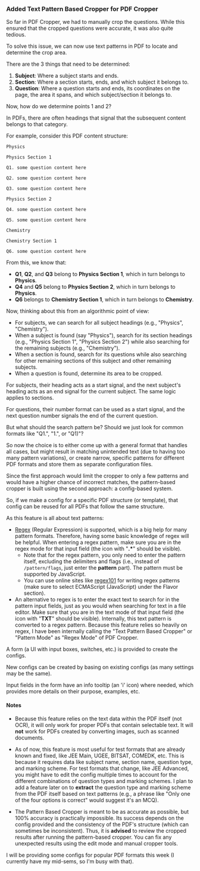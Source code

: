 ### Added Text Pattern Based Cropper for PDF Cropper

So far in PDF Cropper, we had to manually crop the questions. While this ensured that the cropped questions were accurate, it was also quite tedious.

To solve this issue, we can now use text patterns in PDF to locate and determine the crop area.

There are the 3 things that need to be determined:

1.  **Subject**: Where a subject starts and ends.
2.  **Section**: Where a section starts, ends, and which subject it belongs to.
3.  **Question**: Where a question starts and ends, its coordinates on the page, the area it spans, and which subject/section it belongs to.

Now, how do we determine points 1 and 2?

In PDFs, there are often headings that signal that the subsequent content belongs to that category.

For example, consider this PDF content structure:
```
Physics

Physics Section 1

Q1. some question content here

Q2. some question content here

Q3. some question content here

Physics Section 2

Q4. some question content here

Q5. some question content here

Chemistry

Chemistry Section 1

Q6. some question content here
```

From this, we know that:

-   **Q1**, **Q2**, and **Q3** belong to **Physics Section 1**, which in turn belongs to **Physics**.
-   **Q4** and **Q5** belong to **Physics Section 2**, which in turn belongs to **Physics**.
-   **Q6** belongs to **Chemistry Section 1**, which in turn belongs to **Chemistry**.

Now, thinking about this from an algorithmic point of view:

-   For subjects, we can search for all subject headings (e.g., "Physics", "Chemistry").
-   When a subject is found (say "Physics"), search for its section headings (e.g., "Physics Section 1", "Physics Section 2") while also searching for the remaining subjects (e.g., "Chemistry").
-   When a section is found, search for its questions while also searching for other remaining sections of this subject and other remaining subjects.
-   When a question is found, determine its area to be cropped.

For subjects, their heading acts as a start signal, and the next subject's heading acts as an end signal for the current subject. The same logic applies to sections.

For questions, their number format can be used as a start signal, and the next question number signals the end of the current question.

But what should the search pattern be? Should we just look for common formats like "Q1.", "1.", or "Q1)"?

So now the choice is to either come up with a general format that handles all cases, but might result in matching unintended text (due to having too many pattern variations), or create narrow, specific patterns for different PDF formats and store them as separate configuration files.

Since the first approach would limit the cropper to only a few patterns and would have a higher chance of incorrect matches, the pattern-based cropper is built using the second approach: a config-based system.

So, if we make a config for a specific PDF structure (or template), that config can be reused for all PDFs that follow the same structure.

As this feature is all about text patterns:

-   [Regex](https://en.wikipedia.org/wiki/Regular_expression) (Regular Expression) is supported, which is a big help for many pattern formats. Therefore, having some basic knowledge of regex will be helpful. When entering a regex pattern, make sure you are in the regex mode for that input field (the icon with "**.\***" should be visible).
    -   Note that for the regex pattern, you only need to enter the pattern itself, excluding the delimiters and flags (i.e., instead of `/pattern/flags`, just enter the **pattern** part). The pattern must be supported by JavaScript.
    -   You can use online sites like [regex101](https://regex101.com/) for writing regex patterns (make sure to select ECMAScript (JavaScript) under the Flavor section).
-   An alternative to regex is to enter the exact text to search for in the pattern input fields, just as you would when searching for text in a file editor. Make sure that you are in the text mode of that input field (the icon with "**TXT**" should be visible).
Internally, this text pattern is converted to a regex pattern. Because this feature relies so heavily on regex, I have been internally calling the "Text Pattern Based Cropper" or "Pattern Mode" as "Regex Mode" of PDF Cropper.

A form (a UI with input boxes, switches, etc.) is provided to create the configs.

New configs can be created by basing on existing configs (as many settings may be the same).

Input fields in the form have an info tooltip (an 'i' icon) where needed, which provides more details on their purpose, examples, etc.

#### Notes

-   Because this feature relies on the text data within the PDF itself (not OCR), it will only work for proper PDFs that contain selectable text. It will **not** work for PDFs created by converting images, such as scanned documents.

-   As of now, this feature is most useful for test formats that are already known and fixed, like JEE Main, UGEE, BITSAT, COMEDK, etc. This is because it requires data like subject name, section name, question type, and marking scheme. For test formats that change, like JEE Advanced, you might have to edit the config multiple times to account for the different combinations of question types and marking schemes. I plan to add a feature later on to **extract** the question type and marking scheme from the PDF itself based on text patterns (e.g., a phrase like "Only one of the four options is correct" would suggest it's an MCQ).

-   The Pattern Based Cropper is meant to be as accurate as possible, but 100% accuracy is practically impossible. Its success depends on the config provided and the consistency of the PDF's structure (which can sometimes be inconsistent). Thus, it is **advised** to review the cropped results after running the pattern-based cropper. You can fix any unexpected results using the edit mode and manual cropper tools.

I will be providing some configs for popular PDF formats this week (I currently have my mid-sems, so I'm busy with that).
